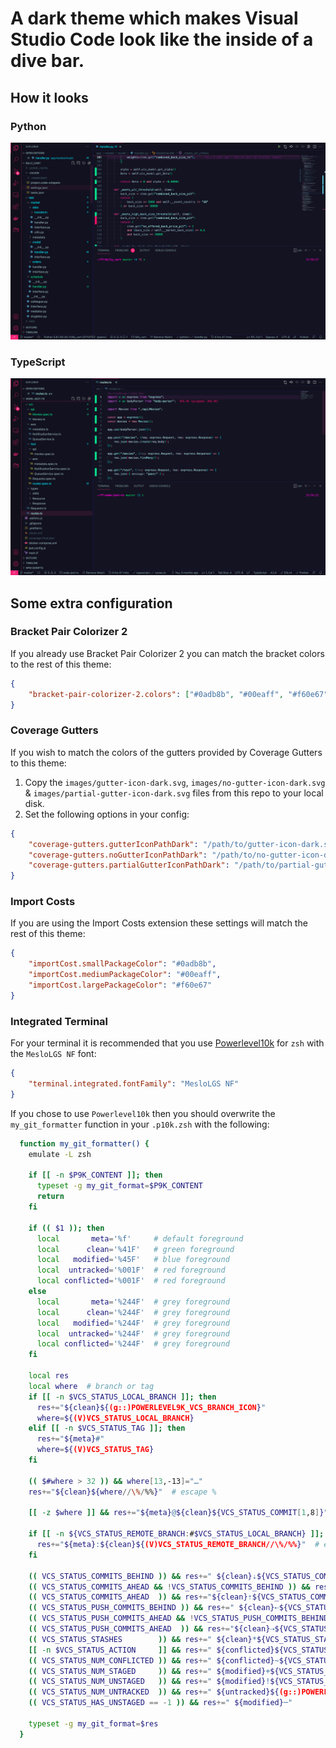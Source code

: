 # A dark theme which makes Visual Studio Code look like the inside of a dive bar.

## How it looks

### Python

<div align="center">
  <img
    src="https://raw.githubusercontent.com/mattseddon/vscode-dive-bar-theme/main/images/Python.png"
    role="presentation"
  />
</div>

### TypeScript

<div align="center">
  <img
    src="https://raw.githubusercontent.com/mattseddon/vscode-dive-bar-theme/main/images/TypeScript.png"
    role="presentation"
  />
</div>

## Some extra configuration

### Bracket Pair Colorizer 2

If you already use Bracket Pair Colorizer 2
you can match the bracket colors to the rest of this theme:

```json
{
    "bracket-pair-colorizer-2.colors": ["#0adb8b", "#00eaff", "#f60e67"]
}
```

### Coverage Gutters

If you wish to match the colors of the gutters provided by Coverage Gutters to this theme:

1. Copy the `images/gutter-icon-dark.svg`, `images/no-gutter-icon-dark.svg` & `images/partial-gutter-icon-dark.svg` files from this repo to your local disk.
2. Set the following options in your config:

```json
{
    "coverage-gutters.gutterIconPathDark": "/path/to/gutter-icon-dark.svg",
    "coverage-gutters.noGutterIconPathDark": "/path/to/no-gutter-icon-dark.svg",
    "coverage-gutters.partialGutterIconPathDark": "/path/to/partial-gutter-icon-dark.svg"
}
```

### Import Costs

If you are using the Import Costs extension these settings will
match the rest of this theme:

```json
{
    "importCost.smallPackageColor": "#0adb8b",
    "importCost.mediumPackageColor": "#00eaff",
    "importCost.largePackageColor": "#f60e67"
}
```

### Integrated Terminal

For your terminal it is recommended that you use [Powerlevel10k][]
for `zsh` with the `MesloLGS NF` font:

```json
{
    "terminal.integrated.fontFamily": "MesloLGS NF"
}
```

[powerlevel10k]: https://github.com/romkatv/powerlevel10k

If you chose to use `Powerlevel10k` then you should overwrite the
`my_git_formatter` function in your `.p10k.zsh` with the following:

```bash
  function my_git_formatter() {
    emulate -L zsh

    if [[ -n $P9K_CONTENT ]]; then
      typeset -g my_git_format=$P9K_CONTENT
      return
    fi

    if (( $1 )); then
      local       meta='%f'     # default foreground
      local      clean='%41F'   # green foreground
      local   modified='%45F'   # blue foreground
      local  untracked='%001F'  # red foreground
      local conflicted='%001F'  # red foreground
    else
      local       meta='%244F'  # grey foreground
      local      clean='%244F'  # grey foreground
      local   modified='%244F'  # grey foreground
      local  untracked='%244F'  # grey foreground
      local conflicted='%244F'  # grey foreground
    fi

    local res
    local where  # branch or tag
    if [[ -n $VCS_STATUS_LOCAL_BRANCH ]]; then
      res+="${clean}${(g::)POWERLEVEL9K_VCS_BRANCH_ICON}"
      where=${(V)VCS_STATUS_LOCAL_BRANCH}
    elif [[ -n $VCS_STATUS_TAG ]]; then
      res+="${meta}#"
      where=${(V)VCS_STATUS_TAG}
    fi

    (( $#where > 32 )) && where[13,-13]="…"
    res+="${clean}${where//\%/%%}"  # escape %

    [[ -z $where ]] && res+="${meta}@${clean}${VCS_STATUS_COMMIT[1,8]}"

    if [[ -n ${VCS_STATUS_REMOTE_BRANCH:#$VCS_STATUS_LOCAL_BRANCH} ]]; then
      res+="${meta}:${clean}${(V)VCS_STATUS_REMOTE_BRANCH//\%/%%}"  # escape %
    fi

    (( VCS_STATUS_COMMITS_BEHIND )) && res+=" ${clean}⇣${VCS_STATUS_COMMITS_BEHIND}"
    (( VCS_STATUS_COMMITS_AHEAD && !VCS_STATUS_COMMITS_BEHIND )) && res+=" "
    (( VCS_STATUS_COMMITS_AHEAD  )) && res+="${clean}⇡${VCS_STATUS_COMMITS_AHEAD}"
    (( VCS_STATUS_PUSH_COMMITS_BEHIND )) && res+=" ${clean}⇠${VCS_STATUS_PUSH_COMMITS_BEHIND}"
    (( VCS_STATUS_PUSH_COMMITS_AHEAD && !VCS_STATUS_PUSH_COMMITS_BEHIND )) && res+=" "
    (( VCS_STATUS_PUSH_COMMITS_AHEAD  )) && res+="${clean}⇢${VCS_STATUS_PUSH_COMMITS_AHEAD}"
    (( VCS_STATUS_STASHES        )) && res+=" ${clean}*${VCS_STATUS_STASHES}"
    [[ -n $VCS_STATUS_ACTION     ]] && res+=" ${conflicted}${VCS_STATUS_ACTION}"
    (( VCS_STATUS_NUM_CONFLICTED )) && res+=" ${conflicted}~${VCS_STATUS_NUM_CONFLICTED}"
    (( VCS_STATUS_NUM_STAGED     )) && res+=" ${modified}+${VCS_STATUS_NUM_STAGED}"
    (( VCS_STATUS_NUM_UNSTAGED   )) && res+=" ${modified}!${VCS_STATUS_NUM_UNSTAGED}"
    (( VCS_STATUS_NUM_UNTRACKED  )) && res+=" ${untracked}${(g::)POWERLEVEL9K_VCS_UNTRACKED_ICON}${VCS_STATUS_NUM_UNTRACKED}"
    (( VCS_STATUS_HAS_UNSTAGED == -1 )) && res+=" ${modified}─"

    typeset -g my_git_format=$res
  }
```
